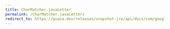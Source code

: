 ```yaml
---
title: CharMatcher.javaLetter
permalink: /CharMatcher.javaLetter/
redirect_to: https://guava.dev/releases/snapshot-jre/api/docs/com/google/common/base/CharMatcher.html#javaLetter--
---
```

